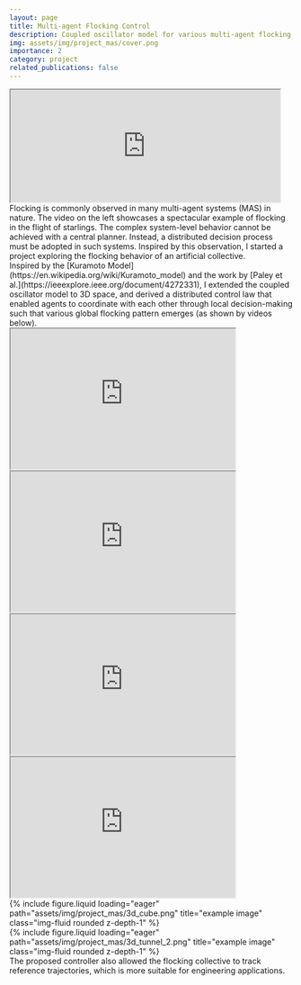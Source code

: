 ```yaml
---
layout: page
title: Multi-agent Flocking Control
description: Coupled oscillator model for various multi-agent flocking patterns.
img: assets/img/project_mas/cover.png
importance: 2
category: project
related_publications: false
---
```


<div class="row mt-3">
    <div class="col-sm mt-3 mt-md-0">
        <iframe width="480" height="200" src="https://www.youtube.com/embed/V4f_1_r80RY?si=164Ny-Xuc3FksAfc" allow="fullscreen;">
        </iframe>
    </div>
    <div class="col-sm mt-3 mt-md-0">
        Flocking is commonly observed in many multi-agent systems (MAS) in nature. The video on the left showcases a spectacular example of flocking in the flight of starlings. The complex system-level behavior cannot be achieved with a central planner. Instead, a distributed decision process must be adopted in such systems. Inspired by this observation, I started a project exploring the flocking behavior of an artificial collective.
    </div>
</div>
Inspired by the [Kuramoto Model](https://en.wikipedia.org/wiki/Kuramoto_model) and the work by [Paley et al.](https://ieeexplore.ieee.org/document/4272331), I extended the coupled oscillator model to 3D space, and derived a distributed control law that enabled agents to coordinate with each other through local decision-making such that various global flocking pattern emerges (as shown by videos below).
<div class="row justify-content-sm-center">
     <div class="col-sm mt-3 mt-md-0">
        <iframe width="400" height="250" src="https://www.youtube.com/embed/-7_aEYh-Vvo?si=jbLNnHsaD5z21gKn" allow="fullscreen;">
        </iframe>
    </div>
     <div class="col-sm mt-3 mt-md-0">
        <iframe width="400" height="250" src="https://www.youtube.com/embed/AiQu9Lm-CiM?si=0zGnRuMlomsHHfGX" allow="fullscreen;">
        </iframe>
    </div>
     <div class="col-sm mt-3 mt-md-0">
        <iframe width="400" height="250" src="https://www.youtube.com/embed/ZhYW2a_w2KQ?si=-pi2tvew0s-k2oAC" allow="fullscreen;">
        </iframe>
    </div>
     <div class="col-sm mt-3 mt-md-0">
        <iframe width="400" height="250" src="https://www.youtube.com/embed/ki-ePEDjRYI?si=A3ZCPN9xcgpWeCk5" allow="fullscreen;">
        </iframe>
    </div>
</div>

<div class="row mt-3"></div>

<div class="row">
    <div class="col-sm mt-3 mt-md-0">
        {% include figure.liquid loading="eager" path="assets/img/project_mas/3d_cube.png" title="example image" class="img-fluid rounded z-depth-1" %}
    </div>
    <div class="col-sm mt-3 mt-md-0">
        {% include figure.liquid loading="eager" path="assets/img/project_mas/3d_tunnel_2.png" title="example image" class="img-fluid rounded z-depth-1" %}
    </div>
    <div class="col-sm mt-3 mt-md-0">
        The proposed controller also allowed the flocking collective to track reference trajectories, which is more suitable for engineering applications.
    </div>
</div>